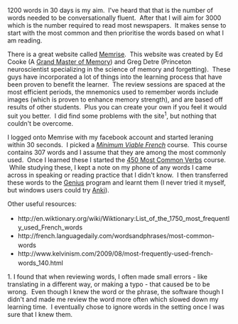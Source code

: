 1200 words in 30 days is my aim.  I've heard that that is the number of words needed to be conversationally fluent.  After that I will aim for 3000 which is the number required to read most newspapers.  It makes sense to start with the most common and then prioritise the words based on what I am reading.

There is a great website called <a title="Memrise" href="http://www.memrise.com" target="_blank">Memrise</a>.  This website was created by Ed Cooke (A <a title="Grand Master of Memory" href="http://en.wikipedia.org/wiki/Grand_Master_of_Memory" target="_blank">Grand Master of Memory</a>) and Greg Detre (Princeton neuroscientist specializing in the science of memory and forgetting).  These guys have incorporated a lot of things into the learning process that have been proven to benefit the learner.  The review sessions are spaced at the most efficient periods, the mnemonics used to remember words include images (which is proven to enhance memory strength), and are based off results of other students.  Plus you can create your own if you feel it would suit you better.  I did find some problems with the site<sup>1</sup>, but nothing that couldn't be overcome.

I logged onto Memrise with my facebook account and started leraning within 30 seconds.  I picked a <a title="Minimum Viable French" href="http://www.memrise.com/course/47/minimum-viable-french/" target="_blank"><em>Minimum Viable French</em></a> course.  This course contains 307 words and I assume that they are among the most commonly used.  Once I learned these I started the <a title="450 Most Common Verbs" href="http://www.memrise.com/course/2086/450-most-common-french-verbs/" target="_blank">450 Most Common Verbs</a> course.  While studying these, I kept a note on my phone of any words I came across in speaking or reading practice that I didn't know.  I then transferred these words to the <a title="Genius" href="http://genius.en.softonic.com/mac" target="_blank">Genius</a> program and learnt them (I never tried it myself, but windows users could try <a title="Anki" href="http://ankisrs.net/" target="_blank">Anki</a>).

Other useful resources:
<ul>
	<li><span style="font-style:inherit;line-height:1.625;">http://en.wiktionary.org/wiki/Wiktionary:List_of_the_1750_most_frequently_used_French_words</span></li>
	<li><span style="font-style:inherit;line-height:1.625;">http://french.languagedaily.com/wordsandphrases/most-common-words</span></li>
	<li><span style="font-style:inherit;line-height:1.625;">http://www.kelvinism.com/2009/08/most-frequently-used-french-words_140.html</span></li>
</ul>
1. I found that when reviewing words, I often made small errors - like translating in a different way, or making a typo - that caused be to be wrong.  Even though I knew the word or the phrase, the software though I didn't and made me review the word more often which slowed down my learning time.  I eventually chose to ignore words in the setting once I was sure that I knew them.
